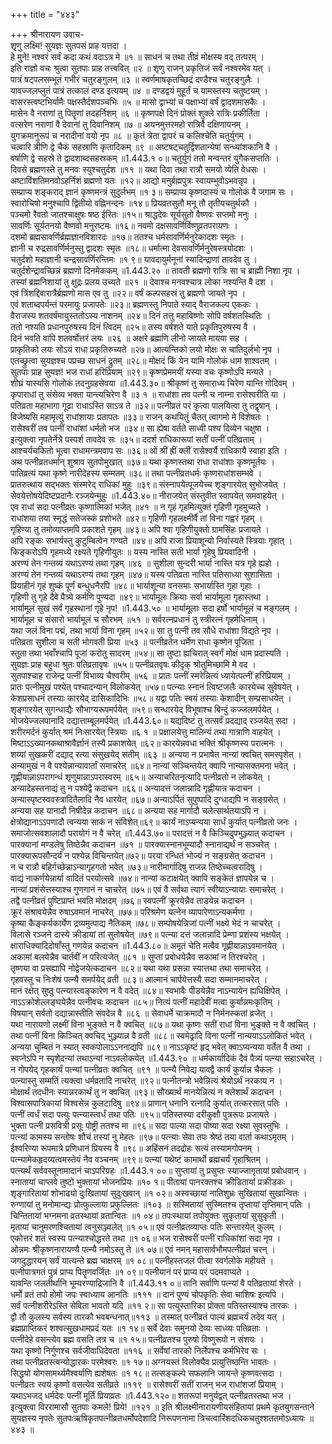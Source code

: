 +++
title = "४४३"

+++
श्रीनारायण उवाच-  
शृणु लक्ष्मि! सुयज्ञः सुतपसं प्राह यत्तदा ।  
हे मुने! नश्वरं सर्वं कदा कथं वदाऽत्र मे ॥१ ॥
साधनं च तथा तीव्रं मोक्षस्य वद् तत्परम् ।  
इति राज्ञो वचः श्रुत्वा सुतपाः प्राह तत्त्ववित् ॥२ ॥
शृणु राजन् प्रकृतिजं सर्वं नश्वरमेव यत् ।  
पात्रं षट्पलसम्भूतं गभीरं चतुरङ्गुलम् ॥३ ॥
स्वर्णमाषकृतच्छिद्रं दण्डैश्च चतुरङ्गुलैः ।  
यावज्जलप्लुतं पात्रं तत्कालं दण्ड इत्ययम् ॥४ ॥
दण्डद्वयं मुहूर्तं च यामस्तस्य चतुष्टयम् ।  
वासरस्त्वष्टभिर्यामैः पक्षस्तैर्दशपञ्चभिः ॥५ ॥
मासो द्वाभ्यां च पक्षाभ्यां वर्षं द्वादशमासकैः ।  
मासेन वै नराणां तु पितॄणां तदहर्निशम् ॥६ ॥
कृष्णपक्षे दिनं प्रोक्तं शुक्ले रात्रिः प्रकीर्तिता ।  
वत्सरेण नराणां वै देवानां तु दिवानिशम् ॥७ ॥
अयनमुत्तरमहो रात्रिर्वै दक्षिणायनम् ।  
युगक्रमानुरूपं च नरादीनां वयो नृप ॥८ ॥
कृतं त्रेता द्वापरं च कलिश्चेति चतुर्युगम् ।  
चत्वारि त्रीणि द्वे चैकं सहस्राणि कृतादिकम् ॥९ ॥
अष्टषट्चतुर्द्विशतान्येषां सन्ध्यांशकानि वै ।  
वर्षाणि द्वे सहस्रे ते द्वादशाब्दसहस्रकम् ॥1.443.१ ०॥
चतुर्युगं ततो मन्वन्तरं युगैकसप्ततिः ।  
दिवसे ब्रह्मणस्ते तु मनवः स्युश्चतुर्दश ॥११ ॥
यथा दिवा तथा रात्रौ समयो व्येति वेधसः ।  
अष्टाविंशतिमनवोऽहर्निशं ब्रह्मणो यतः ॥१२॥
आद्यो मनुर्ब्रह्मपुत्रः स्वायम्भुवोऽभवन्नृप ।  
सम्प्राप्य शङ्कराद् ज्ञानं कृष्णमन्त्रं सुदुर्लभम् ॥१ ३॥
सम्प्राप्य कृष्णदास्यं च गोलोकं वै जगाम सः ।  
स्वारोचिषो मनुश्चापि द्वितीयो वह्निनन्दनः ॥१४॥
प्रियव्रतसुतौ मनू तौ तृतीयचतुर्थकौ ।  
पञ्चमो रैवतो जातश्चाक्षुषः षष्ठ ईरितः ॥१५॥
श्राद्धदेवः सूर्यसुतो वैष्णवः सप्तमो मनुः ।  
सावर्णिः सूर्यतनयो वैष्णवो मनुरष्टमः ॥१६॥
नवमो दक्षसावर्णिर्विष्णुव्रतपरायणः ।  
दशमो ब्रह्मसावर्णिर्ब्रह्मज्ञानविशारदः ॥१७॥
ततश्च धर्मसावर्णिर्मनुरेकादशः स्मृतः ।  
ज्ञानी च रुद्रसावर्णिर्मनुस्तु द्वादशः स्मृतः ॥१८॥
धर्मात्मा देवसावर्णिर्मनुरेषस्त्रयोदशः ।  
चतुर्दशो महाज्ञानी चन्द्रसावर्णिरन्तिमः ॥१ ९॥
यावदायुर्मनूनां स्यादिन्द्राणां तावदेव तु ।  
चतुर्दशेन्द्रावच्छिन्नं ब्रह्मणो दिनमेककम् ॥1.443.२० ॥
तावती ब्रह्मणो रात्रिः सा च ब्राह्मी निशा नृप ।  
तस्यां ब्रह्मनिशायां तु क्षुद्रः प्रलय उच्यते ॥२१ ॥
देवाश्च मनवश्चात्र लोका नश्यन्ति वै दश ।  
एवं त्रिंशद्दिवारात्रैर्ब्रह्मणो मास एव तु ॥२२॥
वर्षं कल्पसहस्रं तु ब्रह्मणो जायते नृप ।  
एवं शताब्दपर्यन्तं परमायुः प्रजापतेः ॥२३॥
ब्रह्मणस्तु निपाते स्याद् वैराजकल्प एककः ।  
वैराजस्य शतवर्षमायुस्ततोऽस्य नाशनम् ॥२४॥
दिनं तत्तु महाविष्णोः सोपि वर्षशतस्थितिः ।  
ततो नश्यति प्रधानपुरुषस्य दिनं त्विदम् ॥२५॥
तस्य वर्षशते याते प्रकृतिपुरुषस्य वै ।  
दिनं भवति वापि शतवर्षोत्तरं लयः ॥२६ ॥
अक्षरे ब्रह्मणि लीनो जायते मायया सह ।  
प्राकृतिको लयः सोऽयं राधा प्रकृतिरुच्यते ॥२७॥
आत्यन्तिको लयो मोक्षः स चातिदुर्लभो नृप ।  
एतच्छ्रुत्वा सुयज्ञश्च पप्रच्छ साधनं द्रुतम् ॥२८॥
मोक्षदं किं येन यामि गोलोकं धाम शाश्वतम् ।  
सुतपाः प्राह सुयज्ञ! भज राधां हरिप्रियाम् ॥२९॥
कृष्णप्रेममयीं यस्या वचः कृष्णोऽपि मन्यते ।  
शीघ्रं यास्यसि गोलोकं तदनुग्रहसेवया ॥1.443.३०॥
श्रीकृष्णं तु समाराध्य चिरेण यान्ति गोदिवम् ।  
कृपाराधां तु संसेव्य भक्ता यान्त्यचिरेण वै ॥३ १ ॥
राधांशा तव पत्नी च नाम्ना रासेश्वरीति या ।  
पतिव्रता महाभागा गूढा राधाऽस्ति साऽत्र ते ॥३२॥
पत्नीव्रतं परं कृत्वा पालयित्वा तु तद्वृषान् ।  
विजेष्यसि महामृत्युं राधांशायाः प्रतापतः ॥३३॥
राजन् कथयितुं चैतत् त्वागमो मे विशेषतः ।  
रासेश्वरीं तव पत्नीं राधांशां धर्मतो भज ॥३४॥
सा ह्येषा वर्तते साध्वी पश्य दिव्येन चक्षुषा ।  
इत्युक्त्वा नृपतेर्नेत्रे पस्पर्श तावदेव सः ॥३५॥
ददर्श राधिकारूपां सतीं पत्नीं पतिव्रताम् ।  
आश्चर्यचकितो भूत्वा राधामन्त्रमवाप सः ॥३६॥
ओं श्रीं ह्रीं क्लीं रासेश्वर्यै राधिकायै स्वाहा इति ।  
अथ पत्नीव्रतधर्मान् शुश्राव सुतपोमुखात् ॥३७॥
यथा कृष्णस्तथा राधा राधांशाः कृष्णमूर्तयः ।  
पातिव्रत्यं यथा कृष्णे नारीदेहस्य सम्मतम् ॥३८॥
तथा पत्नीव्रतधर्मः कृष्णराधांशसम्भवे ।  
प्रातरुत्थाय सद्भक्तः संस्मरेद् राधिकां मुहुः ॥३९॥
संस्नापयेत्पूजयेच्च शृङ्गारयेत् सुभोजयेत् ।  
सेवयेत्तोषयेदिष्टप्रदानैः रञ्जयेन्मुहुः ॥1.443.४०॥
नीराजयेत् संस्तुवीत स्वापयेत् समवाहयेत् ।  
एव राधां सदा पत्नीव्रतः कृष्णात्मिकां भजेत् ॥४१ ॥
न गृहं गृहमित्युक्तं गृहिणी गृहमुच्यते ।  
राधांशया तया स्मृद्धं सतेजस्कं प्रशोभते ॥४२॥
गृहिणी गृहलक्ष्मीर्वै तां विना गह्वरं गृहम् ।  
गृहिण्या तु तमोव्याप्तमपि प्रकाशते गृहम् ॥४३॥
अपि श्वा गृहिणीयुक्तो ग्रामसिंहः प्रजायते ।  
अपि रङ्कः सभार्यस्तु कुटुम्बित्वेन गण्यते ॥४४॥
अपि राजा प्रियाशून्यो निर्वास्यते स्त्रियाः गृहात् ।  
किङ्करोऽपि गृहमध्ये रक्ष्यते गृहिणीयुतः ॥
यस्य नास्ति सती भार्या गृहेषु प्रियवादिनी ।  
अरण्यं तेन गन्तव्यं यथाऽरण्यं तथा गृहम् ॥४६ ॥
सुशीला सुन्दरी भार्या नास्ति यत्र गृहे ह्यहो ।  
अरण्यं तेन गन्तव्यं यथाऽरण्यं तथा गृहम् ॥४७॥
यस्य पतिव्रता नास्ति पतिसाध्या सुशासिता ।  
प्रियाहीनं गृहं शुष्कं पूर्णं बन्धुधनैरपि ॥४८॥
भार्याशून्या वनसमाः सभार्यास्ति गृहा गृहाः ।  
गृहिणी तु गृहे दैवे पैत्र्ये कर्मणि पुण्यदा ॥४९॥
भार्यामूलः क्रियाः सर्वा भार्यामूला गृहास्तथा ।  
भार्यामूलं सुखं सर्वं गृहस्थानां गृहे नृप! ॥1.443.५० ॥
भार्यामूलाः सदा हर्षो भार्यामूलं च मङ्गलम् ।  
भार्यामूल च संसारो भार्यामूलं च सौरभम् ॥५१ ॥
सर्वरत्नप्रधानं तु स्त्रीरत्नं गृहमेधिनाम् ।  
यथा जलं विना पद्मं, तथा भार्या विना गृहम् ॥५२॥
सा तु पत्नी तव सौधे राधांशा विद्यते नृप ।  
पतिव्रता सुशीला च सती भोगवती प्रिया ॥५३ ॥
पत्नीव्रतेन धर्मेण राधा कृष्णेन पूजिता ।  
स्तुता तथा भवाँश्चापि पूजां करोतु सादरम् ॥५४॥
सा तुष्टा ह्यचिरात् स्वर्गं मोक्षं धाम प्रदास्यति ।  
सुयज्ञः प्राह बहुधा श्रुतः पतिव्रतावृषः ॥५५॥
पत्नीव्रतवृषः कीदृक् श्रोतुमिच्छामि मे वद ।  
सुतपाश्चाह राजेन्द्र पत्नीं विभाव्य चैश्वरीम् ॥५६ ॥
प्रातः पत्नीं स्मरेन्नित्यं ध्यायेत्पत्नीं हरिप्रियाम् ।  
प्रातः पत्नीमुखं पश्येत् पश्चादन्यान् विलोकयेत् ॥५७॥
पत्न्याः स्नानं त्विष्टजलैः कारयेच्च सुवेषयेत् ।  
केशप्रसाधनं तस्याः कारयेद् दासिकादिभिः ॥५८॥
यद्वा पतिः स्वयं तस्याः केशादीन् सम्प्रसाधयेत् ।  
शृङ्गारयेत् सुगन्धाद्यैः सौभाग्यरूपमर्पयेत् ॥५९॥
सन्धारयेद् विभूषाश्च बिन्दुं कज्जलमर्पयेत् ।  
भोजयेज्जलपानादि दद्यात्ताम्बूलमर्पयेत् ॥1.443.६०॥
यद्यदिष्टं तु तत्सर्वं प्रदद्याद् रञ्जयेत् सदा ।  
शरीरमर्दनं कुर्यात् श्रमं निःसारयेत् स्त्रियाः ॥६ १ ॥
प्रक्षालयेत्तु मालिन्यं तथा गात्राणि वाहयेत् ।  
मिष्टाऽऽख्यानकथाश्रावैर्ज्ञानं तस्यै प्रकाशयेत् ॥६२॥
कारयेन्नवधा भक्तिं श्रीकृष्णस्य परात्मनः ।  
शय्यां सुखकरीं दद्याद् रत्या संसुखयेद् सतीम् ॥६३ ॥
अन्यया न प्रभाषेत नान्यां क्वचित् समस्पृशेत् ।  
अन्यामुखं न वै पश्येन्नान्यावार्तां समाचरेत् ॥६४॥
नान्यां सञ्चिन्तयेत् क्वापि नान्यासक्तमना भवेत् ।  
गृह्णीयान्नाऽपरागन्धं शृणुयान्नाऽपरास्वरम् ॥६५॥
अन्याचरितनृत्यादि पत्नीव्रतो न लोकयेत् ।  
अन्यादेहस्तनाद्यं तु न पश्येद्वै कदाचन ॥६६॥
अन्यादत्तं जलान्नादि गृह्णीयान्न कदाचन ।  
अन्यास्पृष्टस्ववस्त्रादितैलादि नैव धारयेत् ॥६७॥
अन्याऽर्पितं सुपुष्पादि दुग्धाद्यपि न सङ्ग्रसेत् ।  
अन्यया सह यानादौ निषीदेन्न कदाचन ॥६८॥
अन्यया सह मार्गादौ चलेत्सार्थतयाऽपि न ।  
क्षेत्रोद्यानाऽऽपणादौ त्वन्यया साकं न संविशेत्॥६९॥
कार्यं नाऽप्यन्यया सार्धं कुर्यात् पत्नीव्रतो जनः ।  
समाजोत्सवशालादौ परायोगं न वै चरेत् ॥1.443.७०॥
परादत्तं न वै किञ्चिदुपभुञ्ज्यात् कदाचन ।  
पारक्यानां मण्डलेषु तिष्ठेन्नैव कदाचन ॥७१ ॥
पारक्यास्नानभूम्यादौ स्नानाद्यर्थं न सञ्चरेत् ।  
पारक्यारूपसौन्दर्यं न पश्येन्न विचिन्तयेत्॥७२॥
परया रन्धितं भोज्यं न सङ्ग्रसेत् कदाचन ।  
न च रात्रौ बहिर्गच्छेन्नाऽन्यागृहगतो भवेत् ॥७३॥
नारीमार्गादिषु राजन्न तिष्ठेच्चत्वरादिषु ।  
वाद्यं नाकर्णयेन्नार्या वादितं परयोत्सवे ॥७४॥
नान्यां कटाक्षयेत् क्वापि सङ्केतं ज्ञापयेन्न च ।  
नान्यां प्रशंसेत्तस्याश्च गुणगानं न चाचरेत् ॥७५॥
एवं वै सर्वथा त्यागं स्वीयाऽन्यायाः समाचरेत् ।  
तद्वै पत्नीव्रतं पुष्टिप्राप्तं भवति मोक्षदम् ॥७६॥
स्वपत्नीं क्रूरयेन्नैव ताडयेन्न कदाचन ।  
क्रूरं संश्रावयेन्नैव रुषाऽवमानं नाचरेत् ॥७७॥
परिश्रमेण यत्नेन व्यापारेणाऽन्यकर्मणा ।  
कृष्या कैङ्कर्यकार्येण द्रव्यमुत्पाद्य नैतिकम् ॥७८॥
सम्पोषयेन्निजां पत्नीं भक्ष्ये भेदं न चाचरेत् ।  
विलासे रञ्जने दास्ये क्रीडायां तां सुतोषयेत् ॥७९॥
पत्न्या दत्तं जलान्नादि प्रेम्णा प्रशंस्य भक्षयेत् ।  
क्षाराधिक्यादिदोषाँस्तु गणयेन्न कदाचन ॥1.443.८०॥
अमृतं चेति मत्वैव गृह्णीयान्नाऽवमानयेत् ।  
अकामां बलयेन्नैव चार्तवीं न परित्यजेत् ॥८१ ॥
सुप्तां प्रबोधयेन्नैव सकामां न तिरश्चरेत् ।  
तृष्णया वा प्रसह्यापि नोद्वेजयेत्कदाचन ॥८२॥
यथा यथा प्रसन्ना स्यात्तथा तथा समाचरेत् ।  
गृहवस्तु च निःशेषं पत्न्यै समर्पयेद् व्रती ॥८३॥
आत्मानं चार्पयेत्तस्यै सदा सम्मानमाचरेत् ।  
मानं रक्षेत् सुष्ठु पत्न्यास्त्वङ्कारेण न वै वदेत् ॥८४॥
स्वभावैः पीडयेन्नैव नाऽन्यायेन ह्यधिक्षिपेत् ।  
नाऽऽक्रोशेल्लङ्घयेन्नैव पत्नीवचः कदाचन ॥८५॥
नित्यं पत्नीं महादेवीं मत्वा कुर्यान्नमःकृतिम् ।  
विषयान् सर्वतो दद्यान्नास्तीति संवदेन्न वै ॥८६ ॥
सेवाधर्मे चाक्रमादौ न निर्मनस्कतां व्रजेत् ।  
यथा नारायणो लक्ष्मीं विना भुङ्क्ते न वै क्वचित् ॥८७॥
यथा कृष्णः सतीं राधां विना भुङ्क्ते न वै क्वचित् ।  
तथा पत्नीं विना किञ्चित् क्वचिद् भुञ्ज्यान्न वै व्रती ॥८८॥
स्वमेढ्रादि विना पत्नीं नान्ययाऽऽलोकितं भवेत् ।  
अन्यया चुम्बितं न स्यात् स्वकपोलाऽऽननाद्यपि ॥८९॥
नाऽऽकृष्टं हृद् भवेत् क्वाऽप्यन्यया वर्तेत वै तथा ।  
स्वप्नेऽपि न स्पृशेदन्यां तथाऽन्यां नाऽवलोकयेत् ॥1.443.९० ॥
धर्मकार्यादिकं दैवं पैत्र्यं पत्न्या सहाऽचरेत् ।  
न गोपयेद् गृहकार्यं पत्न्यां पत्नीव्रतः क्वचित् ॥९१ ॥
पत्न्यै निवेद्य यावद्वै कार्यं कुर्यान्न चैकलः ।  
पत्न्यास्तु सम्मतिं त्यक्त्वा धर्मव्रतादि नाचरेत् ॥९२॥
पत्नीतन्त्रो भवेन्नित्यं श्रेयोऽर्थं नरकाय न ।  
मोक्षार्थं तदधीनः स्यान्नरकार्थं तु न क्वचित् ॥९३॥
सौख्यार्थं मानयेन्नित्यं न क्लेशार्थं कदाचन ।  
विश्वासपात्रिकायां विश्वसेन्न कुलटादिषु ॥९४॥
प्राणान् धनानि रत्नादि कुर्यात् तत्करसात् पतिः ।  
पत्नीं त्वर्धं सदा पत्युः पत्न्यास्त्वर्धं तथा पतिः ॥९५॥
पतिस्तस्या दरीकुक्षौ पुत्ररूपः प्रजायते ।  
भुक्ता पत्नी प्रसवित्री प्रसूः पोष्ट्री ततश्च मा ॥९६॥
सदा पाल्या सदा पोष्या सदा रक्ष्या सुवस्तुभिः ।  
पत्न्यां कामस्य सन्तोषः शौचं तस्यां नु मेहतः ॥९७॥
पत्न्याः सेवा तपः श्रेष्ठं तया वार्ता कथाऽमृतम् ।  
ईश्वरिण्या रूपमात्रे प्रणिधानं प्रियस्य वै ॥९८॥
अहिंसनं तदद्रोहः सत्यं तस्यामगोपनम् ।  
पत्न्यामेकहृदय्यत्वमस्तेयं नैव वञ्चनम् ॥९९॥
पत्न्यां यथेष्टं कामार्थो ब्रह्मचर्यं गृहाश्रितम् ।  
पत्न्यर्थं सर्ववस्तूनामादानं चाऽपरिग्रहः ॥1.443.१ ००॥
सुप्तायां तु प्रसुप्तः स्याज्जागृतायां प्रबोधवान् ।  
स्नातायां चाप्लवे तुष्टो भुक्तायां भोजनप्रियः ॥१० १॥
पीतायां पानरक्तश्च क्रीडितायां प्रक्रीडकः ।  
शृङ्गारितायां शोभाढ्यो दुःखितायां सुदुःखवान् ॥१ ०२॥
अस्वच्छायां नातिशुभ्रः सुखितायां सुखान्वितः ।  
रुग्णायां तु मनोमान्द्यः प्रोत्फुल्लाया प्रफुल्लितः ॥१०३ ॥
सस्मितायां सुस्मितश्च तृप्तायां तृप्तिमान् पतिः ।  
चिन्तितायां भग्नमना व्रतस्थायां व्रतान्वितः ॥१ ०४॥
तपःस्थायां तपोयुक्तः सुकृतायां सुसुकृती ।  
मृतायां चानुमरणश्चितायां त्वनुसञ्ज्वलेत् ॥१ ०५॥
एवं पत्नीव्रतव्याप्तः पतिः सन्तारयेत् कुलम् ।  
एकोत्तरं शतं स्वस्य पत्न्याश्चोद्धरते तथा ॥१ ०६॥
भज रासेश्वरीं पत्नीं राधिकांशां सदा नृप ।  
ओन्नमः श्रीकृष्णनारायण्यै पत्न्यै नमोऽस्तु ते ॥१ ०७॥
एवं नमन् महासार्वभौमपत्नीव्रतं चरन् ।  
जगदुद्धारयन् सर्वं यात्यन्ते ब्रह्म चाक्षरम् ॥१ ०८॥
पत्नीहस्तजलं पीत्वा स्वर्गलोके महीयते ।  
पत्नीपात्रगतं पुत्रं प्राप्य पितॄणवर्जितः ॥१ ०९॥
पत्नीयानं परं प्राप्य परं पदमवाप्यते ।  
यावन्ति जलतीर्थानि भूम्यरण्याद्रिजानि वै ॥1.443.११ ०॥
तानि सर्वाणि पत्न्यां वै पतिव्रतायां शेरते ।  
धर्मो व्रतं तपो होमो जपः स्वाध्याय आनतिः ॥१११ ॥
दानं पुण्यं चोपकृतिः सेवा चाशिषः इत्यपि ।  
सर्वं पत्नीशरीरेऽस्ति सेविता भावतो यदि ॥११ २॥
सा पत्युस्तारिका प्रोक्ता पतिस्तस्याश्च तारकः ।  
द्वौ तौ कुलस्य सर्वस्य तारकौ भवबन्धनात्॥११३ ॥
तस्मात् पत्नीव्रतं पाल्यं ब्रह्मचर्यं तदेव यत् ।  
ब्रह्मप्राप्तिकरं शश्वत्सुखधामप्रदं यतः ॥१ १४॥
सर्वे देवाः समुनयो देव्यः साध्व्यः पतिव्रताः ।  
पत्नीदेहे वसन्त्येव ब्रह्म वसति तत्र च ॥१ १५॥
पत्नीव्रतश्च पुरुषो विष्णुरूपो न संशयः ।  
यथा कृष्णो निर्गुणश्च सर्वजीवाधिदेवता ॥११६ ॥
सर्वेषां तारको निर्लेपश्च कर्मभिरेव सः ।  
तथा पत्नीव्रतस्त्वन्योद्धारकः परमेश्वरः ॥१ १७॥
अग्नयस्तं विलोक्यैव प्रत्युत्तिष्ठन्ति भावतः ।  
सिद्धयो योगसामर्थ्यमैश्वर्याणि ह्यशेषतः ॥१ १८॥
तत्सङ्कल्पे सफलानि जायन्ते कृष्णवत्सदा ।  
पत्नीव्रतः स्वयं कृष्णो वसत्येव सतीव्रते ॥११९ ॥
रासेश्वरीं सतीं राजन् भज राधांशजां प्रियाम् ।  
यथाऽभजद् धर्मदेवः पत्नीं मूर्तिं प्रियाव्रतः ॥1.443.१२०॥
शतरूपां मनुर्यद्वत् पत्नीव्रतस्तथा भज ।  
इत्युक्त्वा विररामासौ सुतपाः कमले! प्रिये! ॥१२१ ॥
इति श्रीलक्ष्मीनारायणीयसंहितायां प्रथमे कृतयुगसन्ताने सुयज्ञस्य नृपतेः सुतपःऋषिकृतपत्नीव्रतधर्मोपदेशादि निरूपणनामा त्रिचत्वारिंशदधिकचतुश्शततमोऽध्यायः ॥४४३ ॥
    
